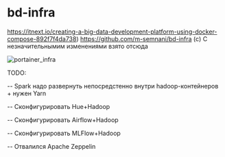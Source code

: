 # bd-infra
https://itnext.io/creating-a-big-data-development-platform-using-docker-compose-892f7f4da738)
https://github.com/m-semnani/bd-infra (с) С незначительнымим изменениями взято отсюда


![portainer_infra](https://user-images.githubusercontent.com/42961726/104250558-e46ea100-547e-11eb-8999-fbbd2d96a14c.png)

TODO:

-- Spark надо развернуть непосредстенно внутри hadoop-контейнеров + нужен Yarn

-- Сконфигурировать Hue+Hadoop

-- Сконфигурировать Airflow+Hadoop

-- Сконфигурировать MLFlow+Hadoop

-- Отвалился Apache Zeppelin
